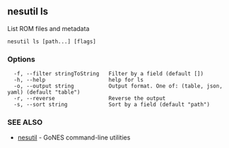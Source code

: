 ## nesutil ls

List ROM files and metadata

```
nesutil ls [path...] [flags]
```

### Options

```
  -f, --filter stringToString   Filter by a field (default [])
  -h, --help                    help for ls
  -o, --output string           Output format. One of: (table, json, yaml) (default "table")
  -r, --reverse                 Reverse the output
  -s, --sort string             Sort by a field (default "path")
```

### SEE ALSO

* [nesutil](nesutil.md)	 - GoNES command-line utilities

